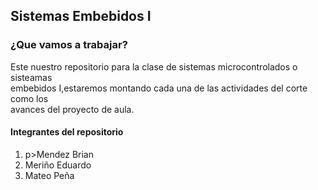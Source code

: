 <h2>Sistemas Embebidos I</h2>
<p>
<h3>¿Que vamos a trabajar?</h3>
</p>
Este nuestro repositorio para la clase de sistemas microcontrolados o sisteamas <br>
embebidos I,estaremos montando cada una de las actividades del corte como los <br>
avances del proyecto de aula.
<p>
<h4>Integrantes del repositorio</h4>
</p>
<ol>
<li>p>Mendez Brian<br></li>
<li>Meriño Eduardo<br></li>
<li>Mateo Peña<br></li>
</p>
